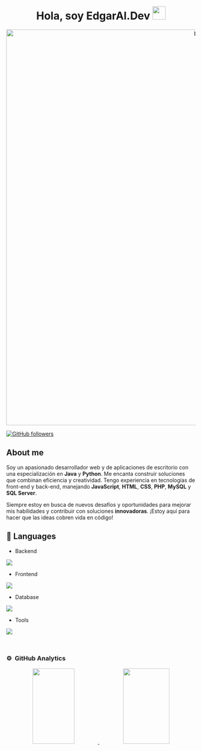 
<div align="center">
<h1 align="center">Hola, soy EdgarAl.Dev <img src="https://media.giphy.com/media/hvRJCLFzcasrR4ia7z/giphy.gif" width="35"></h1>
</div>
<div align="center">
<img width="1050" alt="banner git" src="https://github.com/user-attachments/assets/0ae9b11e-b422-4fcb-a906-760fb5581e05">
</div>

[![GitHub followers](https://img.shields.io/github/followers/edgar-alvarez-checo?style=social)](https://github.com/edgar-alvarez-checo)

## About me 
Soy un apasionado desarrollador web y de aplicaciones de escritorio con una especialización en **Java** y **Python**. Me encanta construir soluciones que combinan eficiencia y creatividad. Tengo experiencia en tecnologías de front-end y back-end, manejando **JavaScript**, **HTML**, **CSS**, **PHP**, **MySQL** y **SQL Server**.

Siempre estoy en busca de nuevos desafíos y oportunidades para mejorar mis habilidades y contribuir con soluciones **innovadoras**. ¡Estoy aquí para hacer que las ideas cobren vida en código!
<br>

## 📖 Languages
- Backend
<p align="left">
  <a href="https://skillicons.dev">
    <img src="https://skillicons.dev/icons?i=php,java,py" />
  </a>
</p>

- Frontend
<p align="left">
  <a href="https://skillicons.dev">
    <img src="https://skillicons.dev/icons?i=js,react" />
  </a>
</p>

- Database
<p align="left">
  <a href="https://skillicons.dev">
    <img src="https://skillicons.dev/icons?i=mysql,sqlserver" />
  </a>
</p>

- Tools
<p align="left">
  <a href="https://skillicons.dev">
    <img src="https://skillicons.dev/icons?i=git,github,docker,figma,idea,vscode,linux" />
  </a>
</p>

<br>

### ⚙️ &nbsp;GitHub Analytics

<p align="center">
  <a href="https://github.com/edgar-alvarez-checo">
    <!-- GitHub Stats -->
    <img width="47%" height="200px" src="https://github-readme-stats.vercel.app/api?username=edgar-alvarez-checo&show_icons=true&theme=algolia&include_all_commits=true&count_private=true"/>
  </a>
  <a href="https://github.com/edgar-alvarez-checo">
    <img width="49.5%" height="200px" src="https://github-readme-streak-stats.herokuapp.com/?user=edgar-alvarez-checo&theme=algolia"/>
  </a>
</p>

